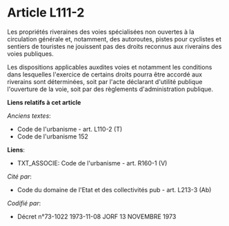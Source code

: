 # Article L111-2

Les propriétés riveraines des voies spécialisées non ouvertes à la circulation générale et, notamment, des autoroutes, pistes
pour cyclistes et sentiers de touristes ne jouissent pas des droits reconnus aux riverains des voies publiques.

Les dispositions applicables auxdites voies et notamment les conditions dans lesquelles l'exercice de certains droits pourra
être accordé aux riverains sont déterminées, soit par l'acte déclarant d'utilité publique l'ouverture de la voie, soit par
des règlements d'administration publique.

**Liens relatifs à cet article**

_Anciens textes_:

  - Code de l'urbanisme - art. L110-2 (T)
  - Code de l'urbanisme 152

**Liens**:

  - TXT_ASSOCIE: Code de l'urbanisme - art. R160-1 (V)

_Cité par_:

  - Code du domaine de l'Etat et des collectivités pub - art. L213-3 (Ab)

_Codifié par_:

  - Décret n°73-1022 1973-11-08 JORF 13 NOVEMBRE 1973
